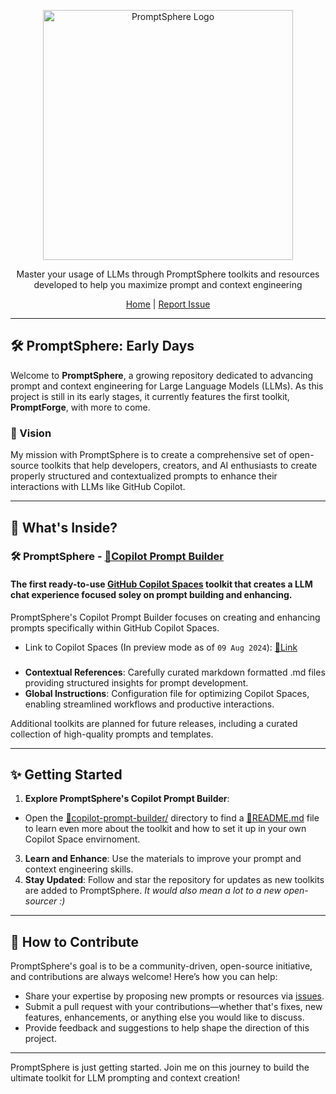 <p align="center">
  <img src="https://sammyhamwi.ai/images/PromptSphere-1000px.png" alt="PromptSphere Logo" width="400" height="400">
</p>

<p align="center">
  Master your usage of LLMs through PromptSphere toolkits and resources developed to help you maximize prompt and context engineering
</p>

<div align="center">
  <a href="https://github.com/sammyhamwi/PromptSphere">Home</a> | <a href="https://github.com/sammyhamwi/PromptSphere/issues">Report Issue</a>
</div>

---

## 🛠 PromptSphere: Early Days

Welcome to **PromptSphere**, a growing repository dedicated to advancing prompt and context engineering for Large Language Models (LLMs). As this project is still in its early stages, it currently features the first toolkit, **PromptForge**, with more to come.

### 🌟 Vision
My mission with PromptSphere is to create a comprehensive set of open-source toolkits that help developers, creators, and AI enthusiasts to create properly structured and contextualized prompts to enhance their interactions with LLMs like GitHub Copilot.

---

## 🚀 What's Inside?

### 🛠 **PromptSphere - [🔗Copilot Prompt Builder](https://github.com/sammyhamwi/PromptSphere/copilot-prompt-builder)**

#### The first ready-to-use [GitHub Copilot Spaces](https://github.com/copilot/spaces) toolkit that creates a LLM chat experience focused soley on prompt building and enhancing.

PromptSphere's Copilot Prompt Builder focuses on creating and enhancing prompts specifically within GitHub Copilot Spaces.
- Link to Copilot Spaces (In preview mode as of `09 Aug 2024`): [🔗Link](https://github.com/copilot/spaces)

### 
- **Contextual References**: Carefully curated markdown formatted .md files providing structured insights for prompt development.
- **Global Instructions**: Configuration file for optimizing Copilot Spaces, enabling streamlined workflows and productive interactions.

Additional toolkits are planned for future releases, including a curated collection of high-quality prompts and templates.

---

## ✨ Getting Started

1. **Explore PromptSphere's Copilot Prompt Builder**:
  - Open the [🔗copilot-prompt-builder/](https://github.com/sammyhamwi/PromptSphere/copilot-prompt-builder) directory to find a [🔗README.md](https://github.com/sammyhamwi/PromptSphere/copilot-prompt-builder/README.md) file to learn even more about the toolkit and how to set it up in your own Copilot Space envirnoment.
3. **Learn and Enhance**: Use the materials to improve your prompt and context engineering skills.
4. **Stay Updated**: Follow and star the repository for updates as new toolkits are added to PromptSphere. _It would also mean a lot to a new open-sourcer :)_

---

## 🤝 How to Contribute

PromptSphere's goal is to be a community-driven, open-source initiative, and contributions are always welcome! Here’s how you can help:

- Share your expertise by proposing new prompts or resources via [issues](https://github.com/sammyhamwi/PromptSphere/issues).
- Submit a pull request with your contributions—whether that's fixes, new features, enhancements, or anything else you would like to discuss.
- Provide feedback and suggestions to help shape the direction of this project.

---


PromptSphere is just getting started. Join me on this journey to build the ultimate toolkit for LLM prompting and context creation!
